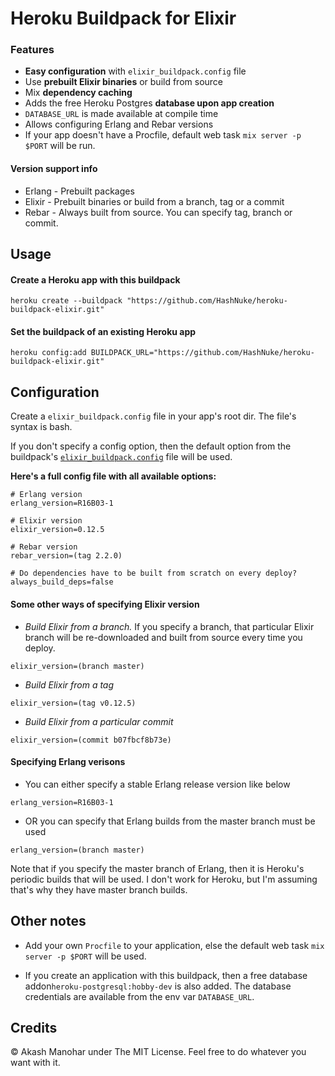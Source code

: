 # Heroku Buildpack for Elixir

### Features

* **Easy configuration** with `elixir_buildpack.config` file
* Use **prebuilt Elixir binaries** or build from source
* Mix **dependency caching**
* Adds the free Heroku Postgres **database upon app creation**
* `DATABASE_URL` is made available at compile time
* Allows configuring Erlang and Rebar versions
* If your app doesn't have a Procfile, default web task `mix server -p $PORT` will be run.


#### Version support info

* Erlang - Prebuilt packages
* Elixir - Prebuilt binaries or build from a branch, tag or a commit
* Rebar - Always built from source. You can specify tag, branch or commit.


## Usage

#### Create a Heroku app with this buildpack

```
heroku create --buildpack "https://github.com/HashNuke/heroku-buildpack-elixir.git"
```

#### Set the buildpack of an existing Heroku app

```
heroku config:add BUILDPACK_URL="https://github.com/HashNuke/heroku-buildpack-elixir.git"
```

## Configuration

Create a `elixir_buildpack.config` file in your app's root dir. The file's syntax is bash.

If you don't specify a config option, then the default option from the buildpack's [`elixir_buildpack.config`](https://github.com/HashNuke/heroku-buildpack-elixir/blob/master/elixir_buildpack.config) file will be used.


__Here's a full config file with all available options:__

```
# Erlang version
erlang_version=R16B03-1

# Elixir version
elixir_version=0.12.5

# Rebar version
rebar_version=(tag 2.2.0)

# Do dependencies have to be built from scratch on every deploy?
always_build_deps=false
```


#### Some other ways of specifying Elixir version

* _Build Elixir from a branch._ If you specify a branch, that particular Elixir branch will be re-downloaded and built from source every time you deploy.

```
elixir_version=(branch master)
```

* _Build Elixir from a tag_

```
elixir_version=(tag v0.12.5)
```

* _Build Elixir from a particular commit_

```
elixir_version=(commit b07fbcf8b73e)
```

#### Specifying Erlang verisons

* You can either specify a stable Erlang release version like below

```
erlang_version=R16B03-1
```

* OR you can specify that Erlang builds from the master branch must be used

```
erlang_version=(branch master)
```

Note that if you specify the master branch of Erlang, then it is Heroku's periodic builds that will be used. I don't work for Heroku, but I'm assuming that's why they have master branch builds.


## Other notes

* Add your own `Procfile` to your application, else the default web task `mix server -p $PORT` will be used.

* If you create an application with this buildpack, then a free database addon`heroku-postgresql:hobby-dev` is also added. The database credentials are available from the env var `DATABASE_URL`.


## Credits

&copy; Akash Manohar under The MIT License. Feel free to do whatever you want with it.
